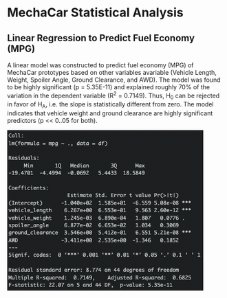 # MechaCar Statistical Analysis

## Linear Regression to Predict Fuel Economy (MPG)

A linear model was constructed to predict fuel economy (MPG) of MechaCar prototypes based on other variables avariable (Vehicle Length, Weight, Spoiler Angle, Ground Clearance, and AWD). The model was found to be highly significant (p = 5.35E-11) and explained roughly 70% of the variation in the dependent variable (R<sup>2</sup> = 0.7149). Thus, H<sub>0</sub> can be rejected in favor of H<sub>A</sub>, i.e. the slope is statistically different from zero. The model indicates that vehicle weight and ground clearance are highly significant predictors (p << 0..05 for both).

![ModelSummary](Challenge/ModelSummary.png)
